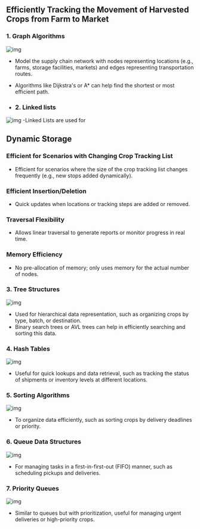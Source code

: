 ## Efficiently Tracking the Movement of Harvested Crops from Farm to Market

### 1. Graph Algorithms
![img](https://oliviagallucci.com/wp-content/uploads/2024/01/dfs.gif)
- Model the supply chain network with nodes representing locations (e.g., farms, storage facilities, markets) and edges representing transportation routes.
- Algorithms like Dijkstra's or A* can help find the shortest or most efficient path.

- ### 2. Linked lists
![img](https://miro.medium.com/v2/resize:fit:1400/0*kjVAEK1RNIrxfN1-.gif)
-Linked Lists are used for
## Dynamic Storage

### Efficient for Scenarios with Changing Crop Tracking List
- Efficient for scenarios where the size of the crop tracking list changes frequently (e.g., new stops added dynamically).

### Efficient Insertion/Deletion
- Quick updates when locations or tracking steps are added or removed.

### Traversal Flexibility
- Allows linear traversal to generate reports or monitor progress in real time.

### Memory Efficiency
- No pre-allocation of memory; only uses memory for the actual number of nodes.

### 3. Tree Structures
![img](https://i.giphy.com/media/cPg6XJTNxDlhQz8zen/giphy.gif)
- Used for hierarchical data representation, such as organizing crops by type, batch, or destination.
- Binary search trees or AVL trees can help in efficiently searching and sorting this data.

### 4. Hash Tables
![img](https://github.com/user-attachments/assets/4d137e14-b19e-4d55-858d-753f2e028d0c)

- Useful for quick lookups and data retrieval, such as tracking the status of shipments or inventory levels at different locations.

### 5. Sorting Algorithms
![img](https://miro.medium.com/v2/resize:fit:1400/1*5WXRN62ddiM_Gcf4GDdCZg.gif)
- To organize data efficiently, such as sorting crops by delivery deadlines or priority.

### 6. Queue Data Structures
![img](https://www.sitesbay.com/data-structure/images/queue-insert-item.gif)
- For managing tasks in a first-in-first-out (FIFO) manner, such as scheduling pickups and deliveries.

### 7. Priority Queues
![img](https://i0.wp.com/learnersbucket.com/wp-content/uploads/2019/09/ezgif.com-optimize-2.gif?fit=600%2C338&ssl=1)
- Similar to queues but with prioritization, useful for managing urgent deliveries or high-priority crops.
